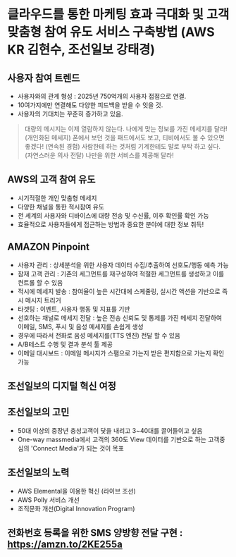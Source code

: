# 클라우드를 통한 마케팅 효과 극대화 및 고객 맞춤형 참여 유도 서비스 구축방법 (AWS KR 김현수, 조선일보 강태경)


## 사용자 참여 트렌드
 - 사용자와의 관계 형성 : 2025년 750억개의 사용자 접점으로 연결.
 - 10여가지에만 연결해도 다양한 피드백을 받을 수 잇을 것.
 - 사용자의 기대치는 꾸준히 증가하고 있음. 
  > 대량의 메시지는 이제 열람하지 않는다. 나에게 맞는 정보를 가진 메세지를 달라! (개인화된 메세지)
  > 폰에서 보던 것을 패드에서도 보고, 티비에서도 볼 수 있으면 좋겠다! (연속된 경험) 
  > 사람한테 하는 것처럼 기계한테도 말로 부탁 하고 싶다. (자연스러운 의사 전달)
  > 나만을 위한 서비스를 제공해 달라!

## AWS의 고객 참여 유도
 - 시기적절한 개인 맞춤형 메세지
 - 다양한 채널을 통한 적시참여 유도
 - 전 세계의 사용자와 디바이스에 대량 전송 및 수신률, 이후 확인률 확인 가능
 - 효율적으로 사용자들에게 접근하는 방법과 중요한 분야에 대한 정보 취득!


## AMAZON Pinpoint
 - 사용자 관리 : 상세분석을 위한 사용자 데이터 수집/추출하여 선호도/행동 예측 가능
 - 잠재 고객 관리 : 기존의 세그먼트를 재구성하여 적절한 세그먼트를 생성하고 이를 컨트롤 할 수 있음
 - 적시에 메세지 발송 : 참여율이 높은 시간대에 스케줄링, 실시간 액션을 기반으로 즉시 메시지 트리거
 - 타겟팅 : 이벤트, 사용자 행동 및 지표를 기반
 - 선호하는 채널로 메세지 전달 : 높은 전송 신뢰도 및 통제를 가진 메세지 전달하여 이메일, SMS, 푸시 및 음성 메세지를 손쉽게 생성
 - 경우에 따라서 전화로 음성 메세지를(TTS 엔진) 전달 할 수 있음
 - A/B테스트 수행 및 결과 분석 툴 제공
 - 이메일 대시보드 : 이메일 메시지가 스팸으로 가는지 받은 편지함으로 가는지 확인 가능

## 조선일보의 디지털 혁신 여정 

## 조선일보의 고민
 - 50대 이상의 중장년 충성고객이 닻을 내리고 3~40대를 끌어들이고 싶음
 - One-way massmedia에서 고객의 360도 View 데이터를 기반으로 하는 고객중심의 'Connect Media'가 되는 것이 목표

## 조선일보의 노력 
 - AWS Elemental을 이용한 혁신 (라이브 조선)
 - AWS Polly 서비스 개선
 - 조직문화 개선(Digital Innovation Program)

 ## 전화번호 등록을 위한 SMS 양방향 전달 구현 : https://amzn.to/2KE255a


